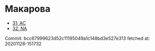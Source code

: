 # Макарова
- [31: AC](31.md)
- [32: NA](32.md)

Commit: bcc67999623d52c11195049a1c148bd3e527e313
 fetched at: 20201128-151732
